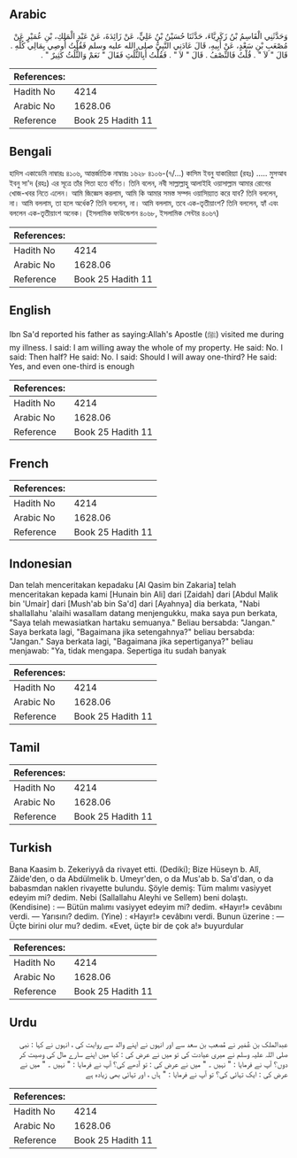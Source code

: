 ## Arabic


<div dir="rtl" lang="ar" style={{fontSize:'larger',backgroundColor:'#f8f9fa',padding:20}}>
وَحَدَّثَنِي الْقَاسِمُ بْنُ زَكَرِيَّاءَ، حَدَّثَنَا حُسَيْنُ بْنُ عَلِيٍّ، عَنْ زَائِدَةَ، عَنْ عَبْدِ الْمَلِكِ، بْنِ عُمَيْرٍ عَنْ مُصْعَبِ بْنِ سَعْدٍ، عَنْ أَبِيهِ، قَالَ عَادَنِي النَّبِيُّ صلى الله عليه وسلم فَقُلْتُ أُوصِي بِمَالِي كُلِّهِ ‏.‏ قَالَ ‏"‏ لاَ ‏"‏ ‏.‏ قُلْتُ فَالنِّصْفُ ‏.‏ قَالَ ‏"‏ لاَ ‏"‏ ‏.‏ فَقُلْتُ أَبِالثُّلُثِ فَقَالَ ‏"‏ نَعَمْ وَالثُّلُثُ كَثِيرٌ ‏"‏ ‏.‏
</div>
<div style={{backgroundColor:'#f8f9fa',padding:20, marginBottom: 10}}><table> <thead> <tr> <th>References:</th> <th></th> </tr> </thead> <tbody><tr><td>Hadith No</td><td>4214</td></tr><tr><td>Arabic No</td><td>1628.06</td></tr><tr><td>Reference</td><td>Book 25 Hadith 11</td></tr></tbody></table></div>

## Bengali


<div dir="ltr" lang="bn" style={{fontSize:'larger',backgroundColor:'#f8f9fa',padding:20}}>
হাদিস একাডেমি নাম্বারঃ ৪১০৬, আন্তর্জাতিক নাম্বারঃ ১৬২৮ ৪১০৬-(৭/...) কাসিম ইবনু যাকারিয়্যা (রহঃ) ..... মুসআব ইবনু সা'দ (রহঃ) এর সূত্রে তাঁর পিতা হতে বর্ণিত। তিনি বলেন, নবী সাল্লাল্লাহু আলাইহি ওয়াসাল্লাম আমার রোগের খোজ-খবর নিতে এলেন। আমি জিজ্ঞেস করলাম, আমি কি আমার সমস্ত সম্পদ ওয়াসিয়্যাত করে যাব? তিনি বললেন, না। আমি বললাম, তা হলে অর্ধেক? তিনি বললেন, না। আমি বললাম, তবে এক-তৃতীয়াংশ? তিনি বললেন, হ্যাঁ এবং বললেন এক-তৃতীয়াংশ অনেক। (ইসলামিক ফাউন্ডেশন ৪০৬৮, ইসলামিক সেন্টার ৪০৬৭)
</div>
<div style={{backgroundColor:'#f8f9fa',padding:20, marginBottom: 10}}><table> <thead> <tr> <th>References:</th> <th></th> </tr> </thead> <tbody><tr><td>Hadith No</td><td>4214</td></tr><tr><td>Arabic No</td><td>1628.06</td></tr><tr><td>Reference</td><td>Book 25 Hadith 11</td></tr></tbody></table></div>

## English


<div dir="ltr" lang="en" style={{fontSize:'larger',backgroundColor:'#f8f9fa',padding:20}}>
Ibn Sa'd reported his father as saying:Allah's Apostle (ﷺ) visited me during my illness. I said: I am willing away the whole of my property. He said: No. I said: Then half? He said: No. I said: Should I will away one-third? He said: Yes, and even one-third is enough
</div>
<div style={{backgroundColor:'#f8f9fa',padding:20, marginBottom: 10}}><table> <thead> <tr> <th>References:</th> <th></th> </tr> </thead> <tbody><tr><td>Hadith No</td><td>4214</td></tr><tr><td>Arabic No</td><td>1628.06</td></tr><tr><td>Reference</td><td>Book 25 Hadith 11</td></tr></tbody></table></div>

## French


<div dir="ltr" lang="fr" style={{fontSize:'larger',backgroundColor:'#f8f9fa',padding:20}}>

</div>
<div style={{backgroundColor:'#f8f9fa',padding:20, marginBottom: 10}}><table> <thead> <tr> <th>References:</th> <th></th> </tr> </thead> <tbody><tr><td>Hadith No</td><td>4214</td></tr><tr><td>Arabic No</td><td>1628.06</td></tr><tr><td>Reference</td><td>Book 25 Hadith 11</td></tr></tbody></table></div>

## Indonesian


<div dir="ltr" lang="id" style={{fontSize:'larger',backgroundColor:'#f8f9fa',padding:20}}>
Dan telah menceritakan kepadaku [Al Qasim bin Zakaria] telah menceritakan kepada kami [Hunain bin Ali] dari [Zaidah] dari [Abdul Malik bin 'Umair] dari [Mush'ab bin Sa'd] dari [Ayahnya] dia berkata, "Nabi shallallahu 'alaihi wasallam datang menjengukku, maka saya pun berkata, "Saya telah mewasiatkan hartaku semuanya." Beliau bersabda: "Jangan." Saya berkata lagi, "Bagaimana jika setengahnya?" beliau bersabda: "Jangan." Saya berkata lagi, "Bagaimana jika sepertiganya?" beliau menjawab: "Ya, tidak mengapa. Sepertiga itu sudah banyak
</div>
<div style={{backgroundColor:'#f8f9fa',padding:20, marginBottom: 10}}><table> <thead> <tr> <th>References:</th> <th></th> </tr> </thead> <tbody><tr><td>Hadith No</td><td>4214</td></tr><tr><td>Arabic No</td><td>1628.06</td></tr><tr><td>Reference</td><td>Book 25 Hadith 11</td></tr></tbody></table></div>

## Tamil


<div dir="ltr" lang="ta" style={{fontSize:'larger',backgroundColor:'#f8f9fa',padding:20}}>

</div>
<div style={{backgroundColor:'#f8f9fa',padding:20, marginBottom: 10}}><table> <thead> <tr> <th>References:</th> <th></th> </tr> </thead> <tbody><tr><td>Hadith No</td><td>4214</td></tr><tr><td>Arabic No</td><td>1628.06</td></tr><tr><td>Reference</td><td>Book 25 Hadith 11</td></tr></tbody></table></div>

## Turkish


<div dir="ltr" lang="tr" style={{fontSize:'larger',backgroundColor:'#f8f9fa',padding:20}}>
Bana Kaasim b. Zekeriyyâ da rivayet etti. (Dediki); Bize Hüseyn b. Alî, Zâide'den, o da Abdülmelik b. Umeyr'den, o da Mus'ab b. Sa'd'dan, o da babasmdan naklen rivayette bulundu. Şöyle demiş: Tüm malımı vasiyyet edeyim mi? dedim. Nebi (Sallallahu Aleyhi ve Sellem) beni dolaştı. (Kendisine) : — Bütün malımı vasiyyet edeyim mi? dedim. «Hayır!» cevâbını verdi. — Yarısını? dedim. (Yine) : «Hayır!» cevâbını verdi. Bunun üzerine : — Üçte birini olur mu? dedim. «Evet, üçte bir de çok a!» buyurdular
</div>
<div style={{backgroundColor:'#f8f9fa',padding:20, marginBottom: 10}}><table> <thead> <tr> <th>References:</th> <th></th> </tr> </thead> <tbody><tr><td>Hadith No</td><td>4214</td></tr><tr><td>Arabic No</td><td>1628.06</td></tr><tr><td>Reference</td><td>Book 25 Hadith 11</td></tr></tbody></table></div>

## Urdu


<div dir="rtl" lang="ur" style={{fontSize:'larger',backgroundColor:'#f8f9fa',padding:20}}>
عبدالملک بن عُمَیر نے مُصعب بن سعد سے اور انہوں نے اپنے والد سے روایت کی ، انہوں نے کہا : نبی صلی اللہ علیہ وسلم نے میری عیادت کی تو میں نے عرض کی : کیا میں اپنے سارے مال کی وصیت کر دوں؟ آپ نے فرمایا : " نہیں ۔ " میں نے عرض کی : تو آدھے کی؟ آپ نے فرمایا : " نہیں ۔ " میں نے عرض کی : ایک تہائی کی؟ تو آپ نے فرمایا : " ہاں ، اور تہائی بھی زیادہ ہے
</div>
<div style={{backgroundColor:'#f8f9fa',padding:20, marginBottom: 10}}><table> <thead> <tr> <th>References:</th> <th></th> </tr> </thead> <tbody><tr><td>Hadith No</td><td>4214</td></tr><tr><td>Arabic No</td><td>1628.06</td></tr><tr><td>Reference</td><td>Book 25 Hadith 11</td></tr></tbody></table></div>